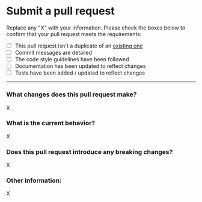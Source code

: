 # Submit a pull request

Replace any "X" with your information. Please check the boxes below to confirm
that your pull request meets the requirements:

- [ ] This pull request isn't a duplicate of an [existing one][1]
- [ ] Commit messages are detailed
- [ ] The code style guidelines have been followed
- [ ] Documentation has been updated to reflect changes
- [ ] Tests have been added / updated to reflect changes

---

### What changes does this pull request make?

X

### What is the current behavior?

X

### Does this pull request introduce any breaking changes?

X

### Other information:

X

[1]: https://github.com/{user}/{repo}/pulls
